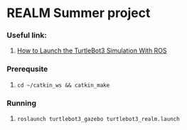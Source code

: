 # REALM Summer project

### Useful link:
1. [How to Launch the TurtleBot3 Simulation With ROS](https://automaticaddison.com/how-to-launch-the-turtlebot3-simulation-with-ros/)

### Prerequsite
1. `cd ~/catkin_ws && catkin_make`

### Running
1. `roslaunch turtlebot3_gazebo turtlebot3_realm.launch`
